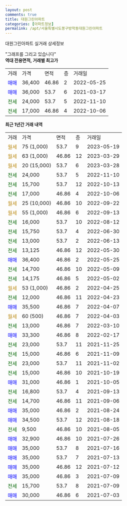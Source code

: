 ```yaml
---
layout: post
comments: true
title: 대원그린아파트
categories: [아파트정보]
permalink: /apt/서울특별시도봉구방학동대원그린아파트
---
```


대원그린아파트 실거래 상세정보

<script type="text/javascript">
  google.charts.load('current', {'packages':['line', 'corechart']});
  google.charts.setOnLoadCallback(drawChart);

  function drawChart() {
    var data = new google.visualization.DataTable();
    data.addColumn('date', '거래일');
    data.addColumn('number', "매매");
    data.addColumn('number', "전세");
    data.addColumn('number', "전매");

    data.addRows([[new Date(Date.parse("2023-05-19")), null, null, null], [new Date(Date.parse("2023-03-29")), null, null, null], [new Date(Date.parse("2023-03-28")), null, null, null], [new Date(Date.parse("2022-11-10")), null, 24000, null], [new Date(Date.parse("2022-10-13")), null, 15700, null], [new Date(Date.parse("2022-10-06")), null, 17000, null], [new Date(Date.parse("2022-09-22")), null, null, null], [new Date(Date.parse("2022-09-13")), null, null, null], [new Date(Date.parse("2022-08-12")), null, 16000, null], [new Date(Date.parse("2022-06-30")), null, 15750, null], [new Date(Date.parse("2022-06-13")), null, 13000, null], [new Date(Date.parse("2022-05-30")), null, 13125, null], [new Date(Date.parse("2022-05-25")), 36400, null, null], [new Date(Date.parse("2022-05-09")), null, 14700, null], [new Date(Date.parse("2022-05-02")), null, 14175, null], [new Date(Date.parse("2022-04-25")), null, null, null], [new Date(Date.parse("2022-04-23")), null, 12000, null], [new Date(Date.parse("2022-04-07")), 35500, null, null], [new Date(Date.parse("2022-04-03")), null, null, null], [new Date(Date.parse("2022-03-10")), null, 13000, null], [new Date(Date.parse("2022-02-17")), 33300, null, null], [new Date(Date.parse("2021-11-25")), null, 23000, null], [new Date(Date.parse("2021-11-09")), null, 15000, null], [new Date(Date.parse("2021-11-02")), null, 23000, null], [new Date(Date.parse("2021-10-19")), null, 15000, null], [new Date(Date.parse("2021-10-05")), 31000, null, null], [new Date(Date.parse("2021-09-13")), null, 16800, null], [new Date(Date.parse("2021-09-06")), null, 14700, null], [new Date(Date.parse("2021-08-24")), 35000, null, null], [new Date(Date.parse("2021-08-18")), 34500, null, null], [new Date(Date.parse("2021-08-05")), null, 9500, null], [new Date(Date.parse("2021-07-26")), 32900, null, null], [new Date(Date.parse("2021-07-16")), 35000, null, null], [new Date(Date.parse("2021-07-13")), 35000, null, null], [new Date(Date.parse("2021-07-12")), 35000, null, null], [new Date(Date.parse("2021-07-09")), 35000, null, null], [new Date(Date.parse("2021-07-09")), null, 15700, null], [new Date(Date.parse("2021-07-03")), 30000, null, null]]);

    var options = {
      hAxis: {
        format: 'yyyy/MM/dd'
      },    
      lineWidth: 0,
      pointsVisible: true,    
      title: '최근 1년간 유형별 실거래가 분포',
      legend: { position: 'bottom' }
    };

    var formatter = new google.visualization.NumberFormat({pattern:'###,###'} );
    formatter.format(data, 1);
    formatter.format(data, 2);
    
    setTimeout(function() {
        var chart = new google.visualization.LineChart(document.getElementById('columnchart_material'));
        chart.draw(data, (options));
        document.getElementById('loading').style.display = 'none';
    }, 200);
  }
</script>


<div id="loading" style="z-index:20; display: block; margin-left: 0px">"그래프를 그리고 있습니다"</div>
<div id="columnchart_material" style="width: 95%; margin-left: 0px; display: block"></div>
<!-- contents start -->
<b>역대 전용면적, 거래별 최고가</b>
<table class="sortable">
    <tr>
      <td>거래</td>
      <td>가격</td>
      <td>면적</td>
      <td>층</td>
      <td>거래일</td>
    </tr>
        <tr>
          <td><a style="color: blue">매매</a></td>
          <td>36,400</td>
          <td>46.86</td>
          <td>2</td>
          <td>2022-05-25</td>
        </tr>            <tr>
          <td><a style="color: blue">매매</a></td>
          <td>36,000</td>
          <td>53.7</td>
          <td>6</td>
          <td>2021-03-17</td>
        </tr>        
        <tr>
              <td><a style="color: darkgreen">전세</a></td>
              <td>24,000</td>
              <td>53.7</td>
              <td>5</td>
              <td>2022-11-10</td>
            </tr>            <tr>
              <td><a style="color: darkgreen">전세</a></td>
              <td>17,000</td>
              <td>46.86</td>
              <td>4</td>
              <td>2022-10-06</td>
            </tr>        
    
</table>

<b>최근 1년간 거래 내역</b>

<table class="sortable">
    <tr>
      <td>거래</td>
      <td>가격</td>
      <td>면적</td>
      <td>층</td>
      <td>거래일</td>
    </tr>
    <tr>
      <td><a style="color: darkgoldenrod">월세</a></td>
      <td>75 (1,000)</td>
      <td>53.7</td>
      <td>9</td>
      <td>2023-05-19</td>
    </tr>          <tr>
      <td><a style="color: darkgoldenrod">월세</a></td>
      <td>63 (1,000)</td>
      <td>46.86</td>
      <td>12</td>
      <td>2023-03-29</td>
    </tr>          <tr>
      <td><a style="color: darkgoldenrod">월세</a></td>
      <td>20 (15,000)</td>
      <td>53.7</td>
      <td>6</td>
      <td>2023-03-28</td>
    </tr>          <tr>
      <td><a style="color: darkgreen">전세</a></td>
      <td>24,000</td>
      <td>53.7</td>
      <td>5</td>
      <td>2022-11-10</td>
    </tr>          <tr>
      <td><a style="color: darkgreen">전세</a></td>
      <td>15,700</td>
      <td>53.7</td>
      <td>12</td>
      <td>2022-10-13</td>
    </tr>          <tr>
      <td><a style="color: darkgreen">전세</a></td>
      <td>17,000</td>
      <td>46.86</td>
      <td>4</td>
      <td>2022-10-06</td>
    </tr>          <tr>
      <td><a style="color: darkgoldenrod">월세</a></td>
      <td>25 (10,000)</td>
      <td>46.86</td>
      <td>10</td>
      <td>2022-09-22</td>
    </tr>          <tr>
      <td><a style="color: darkgoldenrod">월세</a></td>
      <td>55 (1,000)</td>
      <td>46.86</td>
      <td>6</td>
      <td>2022-09-13</td>
    </tr>          <tr>
      <td><a style="color: darkgreen">전세</a></td>
      <td>16,000</td>
      <td>53.7</td>
      <td>10</td>
      <td>2022-08-12</td>
    </tr>          <tr>
      <td><a style="color: darkgreen">전세</a></td>
      <td>15,750</td>
      <td>53.7</td>
      <td>4</td>
      <td>2022-06-30</td>
    </tr>          <tr>
      <td><a style="color: darkgreen">전세</a></td>
      <td>13,000</td>
      <td>53.7</td>
      <td>2</td>
      <td>2022-06-13</td>
    </tr>          <tr>
      <td><a style="color: darkgreen">전세</a></td>
      <td>13,125</td>
      <td>46.86</td>
      <td>12</td>
      <td>2022-05-30</td>
    </tr>          <tr>
      <td><a style="color: blue">매매</a></td>
      <td>36,400</td>
      <td>46.86</td>
      <td>2</td>
      <td>2022-05-25</td>
    </tr>          <tr>
      <td><a style="color: darkgreen">전세</a></td>
      <td>14,700</td>
      <td>46.86</td>
      <td>10</td>
      <td>2022-05-09</td>
    </tr>          <tr>
      <td><a style="color: darkgreen">전세</a></td>
      <td>14,175</td>
      <td>46.86</td>
      <td>5</td>
      <td>2022-05-02</td>
    </tr>          <tr>
      <td><a style="color: darkgoldenrod">월세</a></td>
      <td>53 (1,000)</td>
      <td>46.86</td>
      <td>2</td>
      <td>2022-04-25</td>
    </tr>          <tr>
      <td><a style="color: darkgreen">전세</a></td>
      <td>12,000</td>
      <td>46.86</td>
      <td>11</td>
      <td>2022-04-23</td>
    </tr>          <tr>
      <td><a style="color: blue">매매</a></td>
      <td>35,500</td>
      <td>46.86</td>
      <td>7</td>
      <td>2022-04-07</td>
    </tr>          <tr>
      <td><a style="color: darkgoldenrod">월세</a></td>
      <td>60 (500)</td>
      <td>46.86</td>
      <td>7</td>
      <td>2022-04-03</td>
    </tr>          <tr>
      <td><a style="color: darkgreen">전세</a></td>
      <td>13,000</td>
      <td>46.86</td>
      <td>7</td>
      <td>2022-03-10</td>
    </tr>          <tr>
      <td><a style="color: blue">매매</a></td>
      <td>33,300</td>
      <td>46.86</td>
      <td>8</td>
      <td>2022-02-17</td>
    </tr>          <tr>
      <td><a style="color: darkgreen">전세</a></td>
      <td>23,000</td>
      <td>53.7</td>
      <td>11</td>
      <td>2021-11-25</td>
    </tr>          <tr>
      <td><a style="color: darkgreen">전세</a></td>
      <td>15,000</td>
      <td>46.86</td>
      <td>6</td>
      <td>2021-11-09</td>
    </tr>          <tr>
      <td><a style="color: darkgreen">전세</a></td>
      <td>23,000</td>
      <td>53.7</td>
      <td>11</td>
      <td>2021-11-02</td>
    </tr>          <tr>
      <td><a style="color: darkgreen">전세</a></td>
      <td>15,000</td>
      <td>46.86</td>
      <td>10</td>
      <td>2021-10-19</td>
    </tr>          <tr>
      <td><a style="color: blue">매매</a></td>
      <td>31,000</td>
      <td>46.86</td>
      <td>1</td>
      <td>2021-10-05</td>
    </tr>          <tr>
      <td><a style="color: darkgreen">전세</a></td>
      <td>16,800</td>
      <td>53.7</td>
      <td>4</td>
      <td>2021-09-13</td>
    </tr>          <tr>
      <td><a style="color: darkgreen">전세</a></td>
      <td>14,700</td>
      <td>46.86</td>
      <td>11</td>
      <td>2021-09-06</td>
    </tr>          <tr>
      <td><a style="color: blue">매매</a></td>
      <td>35,000</td>
      <td>46.86</td>
      <td>2</td>
      <td>2021-08-24</td>
    </tr>          <tr>
      <td><a style="color: blue">매매</a></td>
      <td>34,500</td>
      <td>53.7</td>
      <td>12</td>
      <td>2021-08-18</td>
    </tr>          <tr>
      <td><a style="color: darkgreen">전세</a></td>
      <td>9,500</td>
      <td>46.86</td>
      <td>10</td>
      <td>2021-08-05</td>
    </tr>          <tr>
      <td><a style="color: blue">매매</a></td>
      <td>32,900</td>
      <td>46.86</td>
      <td>10</td>
      <td>2021-07-26</td>
    </tr>          <tr>
      <td><a style="color: blue">매매</a></td>
      <td>35,000</td>
      <td>53.7</td>
      <td>8</td>
      <td>2021-07-16</td>
    </tr>          <tr>
      <td><a style="color: blue">매매</a></td>
      <td>35,000</td>
      <td>53.7</td>
      <td>7</td>
      <td>2021-07-13</td>
    </tr>          <tr>
      <td><a style="color: blue">매매</a></td>
      <td>35,000</td>
      <td>46.86</td>
      <td>12</td>
      <td>2021-07-12</td>
    </tr>          <tr>
      <td><a style="color: blue">매매</a></td>
      <td>35,000</td>
      <td>46.86</td>
      <td>3</td>
      <td>2021-07-09</td>
    </tr>          <tr>
      <td><a style="color: darkgreen">전세</a></td>
      <td>15,700</td>
      <td>53.7</td>
      <td>8</td>
      <td>2021-07-09</td>
    </tr>          <tr>
      <td><a style="color: blue">매매</a></td>
      <td>30,000</td>
      <td>46.86</td>
      <td>6</td>
      <td>2021-07-03</td>
    </tr>      </table>
<!-- contents end -->    

